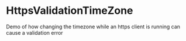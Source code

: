 # HttpsValidationTimeZone
Demo of how changing the timezone while an https client is running can cause a validation error
